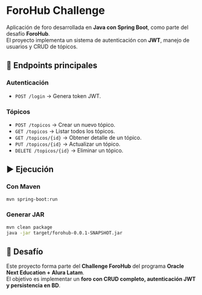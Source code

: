 # ForoHub Challenge  

Aplicación de foro desarrollada en **Java con Spring Boot**, como parte del desafío **ForoHub**.  
El proyecto implementa un sistema de autenticación con **JWT**, manejo de usuarios y CRUD de tópicos.  

## 📌 Endpoints principales  

### Autenticación
- `POST /login` → Genera token JWT.  

### Tópicos
- `POST /topicos` → Crear un nuevo tópico.  
- `GET /topicos` → Listar todos los tópicos.  
- `GET /topicos/{id}` → Obtener detalle de un tópico.  
- `PUT /topicos/{id}` → Actualizar un tópico.  
- `DELETE /topicos/{id}` → Eliminar un tópico.  

## ▶️ Ejecución  

### Con Maven  
```bash
mvn spring-boot:run
```

### Generar JAR  
```bash
mvn clean package
java -jar target/forohub-0.0.1-SNAPSHOT.jar
```


## 📖 Desafío  

Este proyecto forma parte del **Challenge ForoHub** del programa **Oracle Next Education + Alura Latam**.  
El objetivo es implementar un **foro con CRUD completo, autenticación JWT y persistencia en BD**.  
